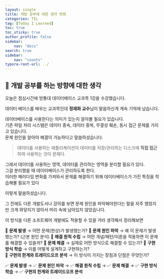 ```yaml
---
layout: single
title: 개발 공부에 대한 생각 변화
categories: TIL
tag: [Today I Learned]
toc: true
toc_sticky: true
author_profile: false
sidebar:
    nav: "docs"
search: true
sidebar:
    nav: "counts"
typora-root-url: ../
---
```


## 📌 개발 공부를 하는 방향에 대한 생각

오늘은 점심시간에 방통대 데이터베이스 교과목 1강을 수강했습니다.

데이터 베이스를 배우는 교과목인데 **정재화 교수**님이 말씀하신게 계속 기억에 남습니다.  

데이터베이스를 사용한다는 의미가 있는지 알아볼 필요가 있습니다.  
기존 파일 처리 시스템은 데이터 종속, 데이터 중복, 무결성 훼손, 동시 접근 문제를 가지고 있습니다.    
문제 원인을 알아야 해결이 가능하다고 말씀하셨습니다.

> 데이터를 사용하는 애플리케이션이 데이터를 저장/관리하는 디스크에 **직접 접근**하여 사용하는 것이 문제다.

그래서 데이터를 사용하는 영역, 데이터를 관리하는 영역을 분리할 필요가 있다.    
그걸 분리했을 때 데이터베이스가 관리하도록 한다.  
이러한 패러다임 변화를 가져와서 문제를 해결하기 위해 데이터베이스가 가진 특징을 학습해볼 필요가 있다

이렇게 말씀하셨습니다.

그 전에도 다른 개발도서나 강의를 보면 문제 원인을 파악해야한다는 말을 자주 했었지만 크게 와닿지가 않아서 머리 속에 남아있지 않았습니다.  


이 방식을 다른 소프트웨어 개발에도 적용할 수 있을 거라 생각해서 정리해보면

📌 **문제 발생** → 어떤 문제(현상)가 발생했는가?
📌 **문제 원인 파악** → 왜 이 문제가 발생했는가? (근본 원인 분석)
📌 **해결 원칙 수립** → 어떤 개념/패턴/이론을 적용하면 이 문제를 해결할 수 있을까?
📌 **문제 해결** → 실제로 어떤 방식으로 해결할 수 있는가?
📌 **구현 방식 학습** → 이를 어떻게 설계하고 구현하는가?  
📌 **구현의 한계와 트레이드오프 분석** → 이 방식이 가지는 장점과 단점은 무엇인가?

✅ **문제 발생** → ✅ **문제 원인 파악** → ✅ **해결 원칙 수립** → ✅ **문제 해결** → ✅ **구현 방식 학습** → ✅ **구현의 한계와 트레이드오프 분석**

